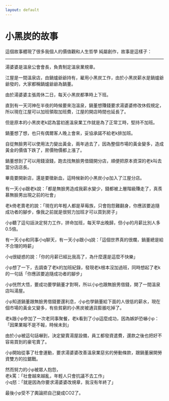 ```yaml
---
layout: default
---
```


# 小黑炭的故事 

這個故事體現了很多我個人的價值觀和人生哲學
純屬創作，故事是這樣子：

---------------------------------------------------------------------------------

湯婆婆是溫泉公會會長，負責制定溫泉業規章。

江屋是一間溫泉店，由鍋爐爺爺持有，雇用小黑炭工作，由於小黑炭薪水是鍋爐爺爺發的，大家都稱鍋爐爺爺為鍋董。

由於湯婆婆主張周休二日，每天小黑炭都準時上下班。

直到有一天河神在半夜的時候要來泡溫泉，鍋董想賺錢要求湯婆婆修改休假規定，所以現在江屋可以加班領取加班費，江屋的開店時間也延長了。

但是原本的小黑炭老k認為當初進溫泉業工作就是為了正常工時，堅持不加班。

鍋董想了想，也只有偶爾客人晚上會來，妥協承諾不給老k排加班。

自從無臉男可以使用法力變出黃金，兩年過去了，因為整個市場的黃金變多，造成黃金的價值下跌了，房價物價都上漲了。

鍋董想到了可以用錢滾錢，跑去找無臉男借錢開分店，順便把原本資深的老k叫去當分店店長。

畢竟要開新店，還是要徵新血，這時候新的小黑炭小p加入了江屋分店。

有一天小p跟老k說：「都是無臉男造成我薪水變少，錢都被上層階級賺走了，真羨慕無臉男出現之前的社會」

老k倚老賣老的說：「現在的年輕人都是草莓族，只會抱怨難翻身，你應該要追隨成功者的腳步，像我之前就是很努力加班才可以買到房子」

小p聽了這句話決定努力工作，拼命加班，每天早出晚歸，但小p的月薪比別人多0.5倍。

有一天小p和同事小q聊天，有一天小p跟小q說：「這個世界真的很爛，鍋董總是給不合理的時薪」

小q很疑惑的說：「你的月薪已經比我高了，為什麼還是這麼不快樂」

小p想了一下，去調查了老k的加班紀錄，發現老k根本沒加過班，同時想起了老k的一句話「你應該要追隨成功者的腳步」

小p恍然大悟，要成功要學鍋董才對啊，所以小p也跟無臉男借錢，開了一間溫泉店叫湯屋。

小p知道鍋董跟無臉男借錢要還利息，小p也學鍋董給下面的人很低的薪水，現在個市場的黃金又變多，有些貧窮的小黑炭被通貨膨脹吃掉了。

老k跟小p參加了一次老同事聚餐，老k看到了小p這麼成功，因為嫉妒恐嚇小p：「因果業報不是不報，時候未到」

由於小p被這句話嚇到，決定變賣湯屋設備，員工都發資遣費，還款之後也把好不容易買到的豪宅賣了。

小p開始從事了社會運動，要求湯婆婆改善溫泉業惡劣的勞動條款，跟鍋董展開勞資雙方的拉鋸戰。

然而努力的小p被眾人抱怨，  
老k罵：「社會越來越亂，年輕人只會抗議不去工作」  
小q怒：「就是因為你要求湯婆婆改規章，我沒有年終了」  

最後小p受不了輿論把自己變成CO2了。